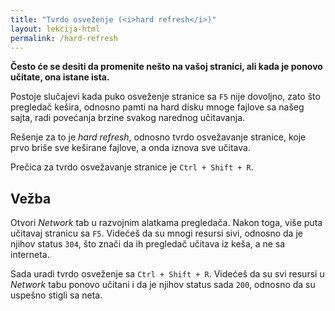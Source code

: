 ```yaml
---
title: "Tvrdo osveženje (<i>hard refresh</i>)"
layout: lekcija-html
permalink: /hard-refresh
---
```


**Često će se desiti da promenite nešto na vašoj stranici, ali kada je ponovo učitate, ona istane ista.**

Postoje slučajevi kada puko osveženje stranice sa `F5` nije dovoljno, zato što pregledač kešira, odnosno pamti na hard disku mnoge fajlove sa našeg sajta, radi povećanja brzine svakog narednog učitavanja.

Rešenje za to je *hard refresh*, odnosno tvrdo osvežavanje stranice, koje prvo briše sve keširane fajlove, a onda iznova sve učitava.

Prečica za tvrdo osvežavanje stranice je `Ctrl + Shift + R`.

## Vežba

Otvori *Network* tab u razvojnim alatkama pregledača. Nakon toga, više puta učitavaj stranicu sa `F5`. Videćeš da su mnogi resursi sivi, odnosno da je njihov status `304`, što znači da ih pregledač učitava iz keša, a ne sa interneta.

Sada uradi tvrdo osveženje sa `Ctrl + Shift + R`. Videćeš da su svi resursi u *Network* tabu ponovo učitani i da je njihov status sada `200`, odnosno da su uspešno stigli sa neta.
